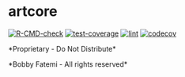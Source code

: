 # artcore

<!-- badges: start -->
[![R-CMD-check](https://github.com/artalytics/artcore/actions/workflows/R-CMD-check.yaml/badge.svg?branch=main)](https://github.com/artalytics/artcore/actions/workflows/R-CMD-check.yaml)
[![test-coverage](https://github.com/artalytics/artcore/actions/workflows/test-coverage.yaml/badge.svg?branch=main)](https://github.com/artalytics/artcore/actions/workflows/test-coverage.yaml)
[![lint](https://github.com/artalytics/artcore/actions/workflows/lint.yaml/badge.svg?branch=main)](https://github.com/artalytics/artcore/actions/workflows/lint.yaml)
[![codecov](https://codecov.io/gh/artalytics/artcore/graph/badge.svg)](https://app.codecov.io/gh/artalytics/artcore)
<!-- badges: end -->



\*Proprietary - Do Not Distribute\*

\*Bobby Fatemi - All rights reserved\*
